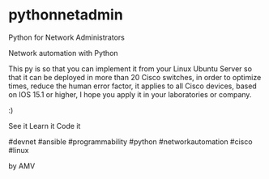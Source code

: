 # pythonnetadmin
Python for Network Administrators


Network automation with Python

This py is so that you can implement it from your Linux Ubuntu Server so that it can be deployed in more than 20 Cisco switches, in order to optimize times, reduce the human error factor, it applies to all Cisco devices, based on IOS 15.1 or higher, I hope you apply it in your laboratories or company.

:)

See it Learn it Code it

#devnet #ansible #programmability #python #networkautomation #cisco #linux

by AMV
